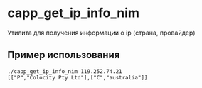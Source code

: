 # capp_get_ip_info_nim

Утилита для получения информации о ip (страна, провайдер)

## Пример использования

```
./capp_get_ip_info_nim 119.252.74.21
[["P","Colocity Pty Ltd"],["C","australia"]]
```

